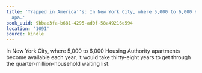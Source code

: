 ```yaml
---
title: 'Trapped in America''s: In New York City, where 5,000 to 6,000 Housing Authority
  apa…'
book_uuid: 9bbae3fa-b681-4295-ad0f-58a49216e594
location: '1091'
source: kindle
---
```


In New York City, where 5,000 to 6,000 Housing Authority apartments become available each year, it would take thirty-eight years to get through the quarter-million-household waiting list.